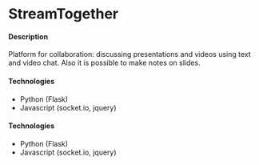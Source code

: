 # StreamTogether
#### Description
Platform for collaboration: discussing presentations and videos using text and video chat. Also it is possible to make notes on slides.
#### Technologies
* Python (Flask)
* Javascript (socket.io, jquery)
#### Technologies
* Python (Flask)
* Javascript (socket.io, jquery)
